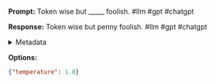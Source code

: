 **Prompt:**
Token wise but _____ foolish. #llm #gpt #chatgpt

**Response:**
Token wise but penny foolish. #llm #gpt #chatgpt

<details><summary>Metadata</summary>

- Duration: 1972 ms
- Datetime: 2023-09-02T22:13:11.727879
- Model: gpt-3.5-turbo-0613

</details>

**Options:**
```json
{"temperature": 1.0}
```

